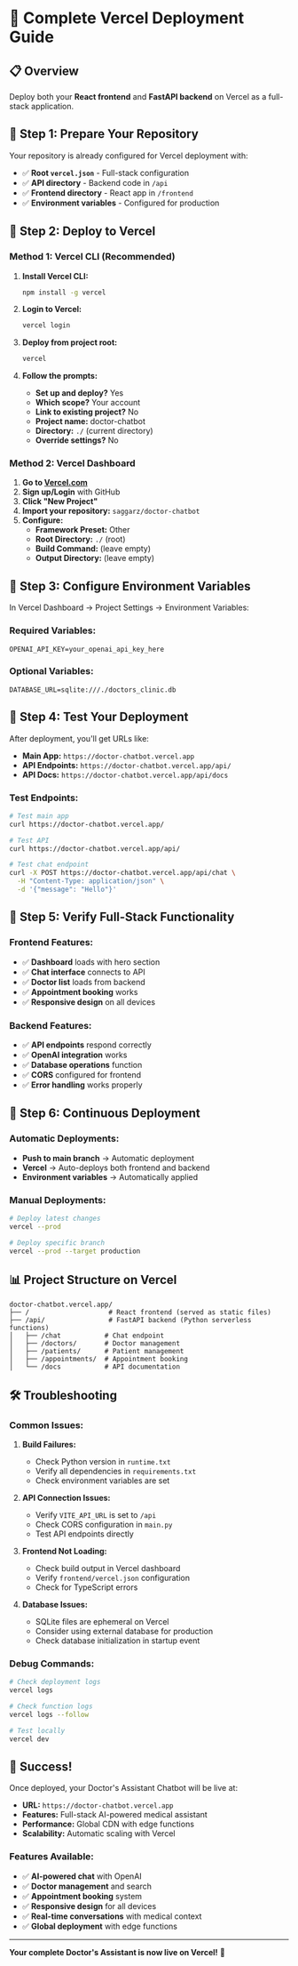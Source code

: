 # 🚀 Complete Vercel Deployment Guide

## 📋 Overview

Deploy both your **React frontend** and **FastAPI backend** on Vercel as a full-stack application.

## 🎯 Step 1: Prepare Your Repository

Your repository is already configured for Vercel deployment with:
- ✅ **Root `vercel.json`** - Full-stack configuration
- ✅ **API directory** - Backend code in `/api`
- ✅ **Frontend directory** - React app in `/frontend`
- ✅ **Environment variables** - Configured for production

## 🚀 Step 2: Deploy to Vercel

### Method 1: Vercel CLI (Recommended)

1. **Install Vercel CLI:**
   ```bash
   npm install -g vercel
   ```

2. **Login to Vercel:**
   ```bash
   vercel login
   ```

3. **Deploy from project root:**
   ```bash
   vercel
   ```

4. **Follow the prompts:**
   - **Set up and deploy?** Yes
   - **Which scope?** Your account
   - **Link to existing project?** No
   - **Project name:** doctor-chatbot
   - **Directory:** `./` (current directory)
   - **Override settings?** No

### Method 2: Vercel Dashboard

1. **Go to [Vercel.com](https://vercel.com)**
2. **Sign up/Login** with GitHub
3. **Click "New Project"**
4. **Import your repository:** `saggarz/doctor-chatbot`
5. **Configure:**
   - **Framework Preset:** Other
   - **Root Directory:** `./` (root)
   - **Build Command:** (leave empty)
   - **Output Directory:** (leave empty)

## 🔧 Step 3: Configure Environment Variables

In Vercel Dashboard → Project Settings → Environment Variables:

### Required Variables:
```
OPENAI_API_KEY=your_openai_api_key_here
```

### Optional Variables:
```
DATABASE_URL=sqlite:///./doctors_clinic.db
```

## 📱 Step 4: Test Your Deployment

After deployment, you'll get URLs like:
- **Main App:** `https://doctor-chatbot.vercel.app`
- **API Endpoints:** `https://doctor-chatbot.vercel.app/api/`
- **API Docs:** `https://doctor-chatbot.vercel.app/api/docs`

### Test Endpoints:
```bash
# Test main app
curl https://doctor-chatbot.vercel.app/

# Test API
curl https://doctor-chatbot.vercel.app/api/

# Test chat endpoint
curl -X POST https://doctor-chatbot.vercel.app/api/chat \
  -H "Content-Type: application/json" \
  -d '{"message": "Hello"}'
```

## 🎯 Step 5: Verify Full-Stack Functionality

### Frontend Features:
- ✅ **Dashboard** loads with hero section
- ✅ **Chat interface** connects to API
- ✅ **Doctor list** loads from backend
- ✅ **Appointment booking** works
- ✅ **Responsive design** on all devices

### Backend Features:
- ✅ **API endpoints** respond correctly
- ✅ **OpenAI integration** works
- ✅ **Database operations** function
- ✅ **CORS** configured for frontend
- ✅ **Error handling** works properly

## 🔄 Step 6: Continuous Deployment

### Automatic Deployments:
- **Push to main branch** → Automatic deployment
- **Vercel** → Auto-deploys both frontend and backend
- **Environment variables** → Automatically applied

### Manual Deployments:
```bash
# Deploy latest changes
vercel --prod

# Deploy specific branch
vercel --prod --target production
```

## 📊 Project Structure on Vercel

```
doctor-chatbot.vercel.app/
├── /                    # React frontend (served as static files)
├── /api/                # FastAPI backend (Python serverless functions)
│   ├── /chat           # Chat endpoint
│   ├── /doctors/       # Doctor management
│   ├── /patients/      # Patient management
│   ├── /appointments/  # Appointment booking
│   └── /docs           # API documentation
```

## 🛠️ Troubleshooting

### Common Issues:

1. **Build Failures:**
   - Check Python version in `runtime.txt`
   - Verify all dependencies in `requirements.txt`
   - Check environment variables are set

2. **API Connection Issues:**
   - Verify `VITE_API_URL` is set to `/api`
   - Check CORS configuration in `main.py`
   - Test API endpoints directly

3. **Frontend Not Loading:**
   - Check build output in Vercel dashboard
   - Verify `frontend/vercel.json` configuration
   - Check for TypeScript errors

4. **Database Issues:**
   - SQLite files are ephemeral on Vercel
   - Consider using external database for production
   - Check database initialization in startup event

### Debug Commands:
```bash
# Check deployment logs
vercel logs

# Check function logs
vercel logs --follow

# Test locally
vercel dev
```

## 🎉 Success!

Once deployed, your Doctor's Assistant Chatbot will be live at:
- **URL:** `https://doctor-chatbot.vercel.app`
- **Features:** Full-stack AI-powered medical assistant
- **Performance:** Global CDN with edge functions
- **Scalability:** Automatic scaling with Vercel

### Features Available:
- ✅ **AI-powered chat** with OpenAI
- ✅ **Doctor management** and search
- ✅ **Appointment booking** system
- ✅ **Responsive design** for all devices
- ✅ **Real-time conversations** with medical context
- ✅ **Global deployment** with edge functions

---

**Your complete Doctor's Assistant is now live on Vercel!** 🌟
